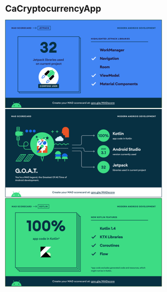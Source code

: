 # CaCryptocurrencyApp

<td align="center"> <img src="mad/jetpack.png" width="600" ></td>

<td align="center"> <img src="mad/summary.png" width="600" ></td>

<td align="center"> <img src="mad/kotlin.png" width="600" ></td>
